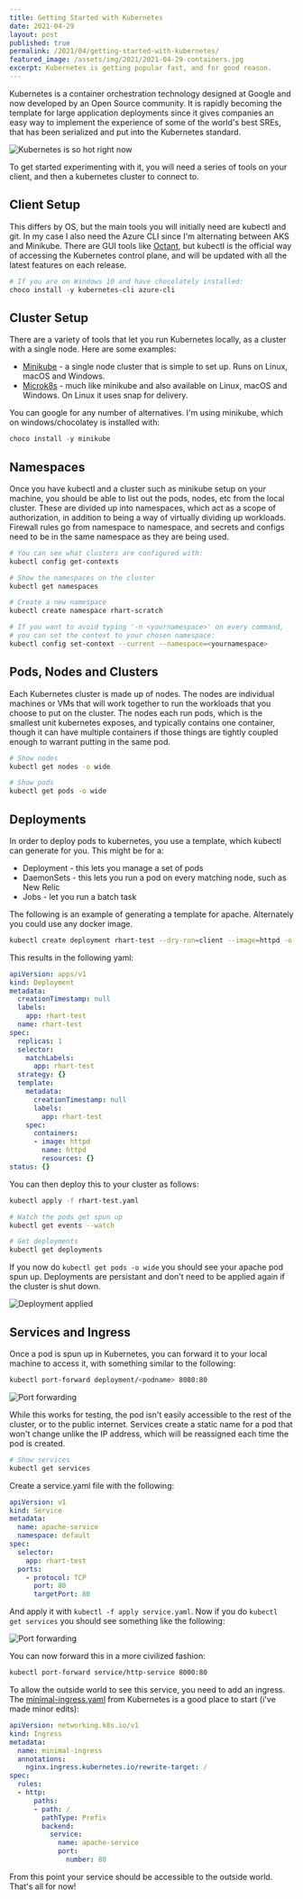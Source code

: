 ```yaml
---
title: Getting Started with Kubernetes
date: 2021-04-29
layout: post
published: true
permalink: /2021/04/getting-started-with-kubernetes/
featured_image: /assets/img/2021/2021-04-29-containers.jpg
excerpt: Kubernetes is getting popular fast, and for good reason.
---
```


Kubernetes is a container orchestration technology designed at Google and now developed by an Open Source community. It is rapidly becoming the template for large application deployments since it gives companies an easy way to implement the experience of some of the world's best SREs, that has been serialized and put into the Kubernetes standard.

![Kubernetes is so hot right now]({{site.baseurl}}/assets/img/2021/2021-04-29-kubernetes-so-hot-right-now.jpg)

To get started experimenting with it, you will need a series of tools on your client, and then a kubernetes cluster to connect to.

## Client Setup
This differs by OS, but the main tools you will initially need are kubectl and git. In my case I also need the Azure CLI since I'm alternating between AKS and Minikube. There are GUI tools like [Octant](https://github.com/vmware-tanzu/octant), but kubectl is the official way of accessing the Kubernetes control plane, and will be updated with all the latest features on each release.

```powershell
# If you are on Windows 10 and have chocolately installed:
choco install -y kubernetes-cli azure-cli
```

## Cluster Setup
There are a variety of tools that let you run Kubernetes locally, as a cluster with a single node. Here are some examples:

* [Minikube](https://minikube.sigs.k8s.io/docs/start/) - a single node cluster that is simple to set up. Runs on Linux, macOS and Windows.
* [Microk8s](https://microk8s.io/docs) - much like minikube and also available on Linux, macOS and Windows. On Linux it uses snap for delivery.

You can google for any number of alternatives. I'm using minikube, which on windows/chocolatey is installed with:
```powershell
choco install -y minikube
```

## Namespaces
Once you have kubectl and a cluster such as minikube setup on your machine, you should be able to list out the pods, nodes, etc from the local cluster. These are divided up into namespaces, which act as a scope of authorization, in addition to being a way of virtually dividing up workloads. Firewall rules go from namespace to namespace, and secrets and configs need to be in the same namespace as they are being used.

```bash
# You can see what clusters are configured with:
kubectl config get-contexts

# Show the namespaces on the cluster
kubectl get namespaces

# Create a new namespace
kubectl create namespace rhart-scratch

# If you want to avoid typing '-n <yournamespace>' on every command,
# you can set the context to your chosen namespace:
kubectl config set-context --current --namespace=<yournamespace>
```

## Pods, Nodes and Clusters
Each Kubernetes cluster is made up of nodes. The nodes are individual machines or VMs that will work together to run the workloads that you choose to put on the cluster. The nodes each run pods, which is the smallest unit kubernetes exposes, and typically contains one container, though it can have multiple containers if those things are tightly coupled enough to warrant putting in the same pod.

```bash
# Show nodes
kubectl get nodes -o wide

# Show pods
kubectl get pods -o wide
```

## Deployments
In order to deploy pods to kubernetes, you use a template, which kubectl can generate for you. This might be for a:

* Deployment - this lets you manage a set of pods
* DaemonSets - this lets you run a pod on every matching node, such as New Relic
* Jobs - let you run a batch task

The following is an example of generating a template for apache. Alternately you could use any docker image.

```bash
kubectl create deployment rhart-test --dry-run=client --image=httpd -o yaml
```

This results in the following yaml:

```yaml
apiVersion: apps/v1
kind: Deployment
metadata:
  creationTimestamp: null
  labels:
    app: rhart-test
  name: rhart-test
spec:
  replicas: 1
  selector:
    matchLabels:
      app: rhart-test
  strategy: {}
  template:
    metadata:
      creationTimestamp: null
      labels:
        app: rhart-test
    spec:
      containers:
      - image: httpd
        name: httpd
        resources: {}
status: {}
```

You can then deploy this to your cluster as follows:

```bash
kubectl apply -f rhart-test.yaml

# Watch the pods get spun up
kubectl get events --watch

# Get deployments
kubectl get deployments
```

If you now do `kubectl get pods -o wide` you should see your apache pod spun up. Deployments are persistant and don't need to be applied again if the cluster is shut down.

![Deployment applied]({{site.baseurl}}/assets/img/2021/2021-04-30-deployment-applied.jpg)


## Services and Ingress
Once a pod is spun up in Kubernetes, you can forward it to your local machine to access it, with something similar to the following:
```bash
kubectl port-forward deployment/<podname> 8080:80
```
![Port forwarding]({{site.baseurl}}/assets/img/2021/2021-04-30-port-forwarding.jpg)

While this works for testing, the pod isn't easily accessible to the rest of the cluster, or to the public internet. Services create a static name for a pod that won't change unlike the IP address, which will be reassigned each time the pod is created.

```bash
# Show services
kubectl get services
```

Create a service.yaml file with the following:

```yaml
apiVersion: v1
kind: Service
metadata:
  name: apache-service
  namespace: default
spec:
  selector:
    app: rhart-test
  ports:
    - protocol: TCP
      port: 80
      targetPort: 80
```

And apply it with `kubectl -f apply service.yaml`. Now if you do `kubectl get services` you should see something like the following:

![Port forwarding]({{site.baseurl}}/assets/img/2021/2021-04-30-service-created.jpg)

You can now forward this in a more civilized fashion:

```bash
kubectl port-forward service/http-service 8000:80
```

To allow the outside world to see this service, you need to add an ingress. The [minimal-ingress.yaml](https://raw.githubusercontent.com/kubernetes/website/master/content/en/examples/service/networking/minimal-ingress.yaml) from Kubernetes is a good place to start (i've made minor edits):

```yaml
apiVersion: networking.k8s.io/v1
kind: Ingress
metadata:
  name: minimal-ingress
  annotations:
    nginx.ingress.kubernetes.io/rewrite-target: /
spec:
  rules:
  - http:
      paths:
      - path: /
        pathType: Prefix
        backend:
          service:
            name: apache-service
            port:
              number: 80
```

From this point your service should be accessible to the outside world. That's all for now!
